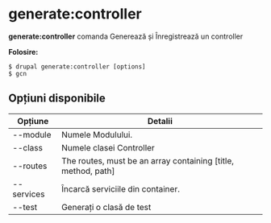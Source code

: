 # generate:controller
**generate:controller** comanda Generează și Înregistrează un controller

**Folosire:**
```
$ drupal generate:controller [options] 
$ gcn  
```

## Opțiuni disponibile
Opțiune | Detalii
-------|-------------
--module | Numele Modulului.
--class | Numele clasei Controller
--routes | The routes, must be an array containing [title, method, path]
--services | Încarcă serviciile din container.
--test | Generați o clasă de test
